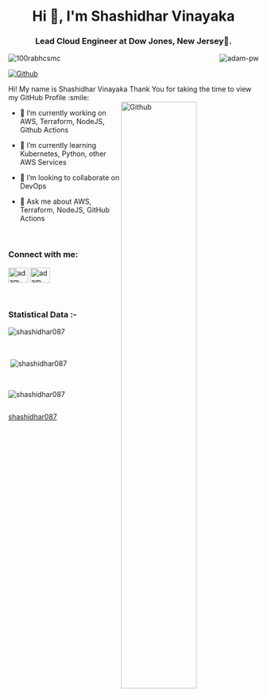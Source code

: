 <h1 align="center">Hi 👋, I'm Shashidhar Vinayaka</h1>
<h3 align="center">Lead Cloud Engineer at Dow Jones, New Jersey🌟.</h3>


<p><img align="right" src="https://github.com/Adam-pw/Adam-pw/blob/main/animation_500_kxa883sd.gif" alt="adam-pw" /></p>


<p align="left"> <img src="https://komarev.com/ghpvc/?username=shashidhar087&label=Profile%20views&color=0e75b6&style=flat" alt="100rabhcsmc" /> </p>

[![Github](https://img.shields.io/github/followers/shashidhar087?label=Follow&style=social)](https://github.com/shashidhar087)

<div size='20px'> Hi! My name is Shashidhar Vinayaka Thank You for taking the time to view my GitHub Profile :smile: 
</div>

<img width="55%" align="right" alt="Github" src="https://raw.githubusercontent.com/onimur/.github/master/.resources/git-header.svg" />

- 🔭 I’m currently working on  AWS, Terraform, NodeJS, Github Actions
  
- 🌱 I’m currently learning Kubernetes, Python, other AWS Services
  
- 👯 I’m looking to collaborate on DevOps
  
- 💬 Ask me about AWS, Terraform, NodeJS, GitHub Actions

<br>

<h3 align="left">Connect with me:</h3>
<p align="left">
  <a href="https://www.linkedin.com/in/shashidhar-vinayaka-617061119/" target="blank"><img align="center"
      src="https://raw.githubusercontent.com/rahuldkjain/github-profile-readme-generator/master/src/images/icons/Social/linked-in-alt.svg"
      alt="adam pithewan" height="30" width="40" /></a>
  <a href="https://www.facebook.com/c2hhc3ZpbjIzMDUxOTkxMDE" target="blank"><img align="center"
      src="https://raw.githubusercontent.com/rahuldkjain/github-profile-readme-generator/master/src/images/icons/Social/facebook.svg"
      alt="adam pithen wala" height="30" width="40" /></a>
</p>

<br>


<h3>Statistical Data :-</h3>
<p><img align="center"
    src="https://github-readme-stats.vercel.app/api/top-langs?username=shashidhar087&show_icons=true&locale=en&bg_color=0d1117&text_color=ffffff&layout=compact"
    alt="shashidhar087" 
    bg_color=#808080/></p>

<br>

<p>&nbsp;<img align="center" src="https://github-readme-stats.vercel.app/api?username=shashidhar087&show_icons=true&locale=en&bg_color=0d1117&text_color=ffffff&repo=convoychat"
    alt="shashidhar087" /></p>

<br>

<p><img align="center" src="https://github-readme-streak-stats.herokuapp.com/?user=shashidhar087&theme=dark&background=0d1117&date_format=M%20j%5B%2C%20Y%5D" alt="shashidhar087" /></p>
      
<p align="left"> <a href="https://twitter.com/" target="blank"><img
      src="https://img.shields.io/twitter/follow/?logo=twitter&style=for-the-badge" alt="" /></a> </p>

[shashidhar087](https://github.com/shashidhar087)
